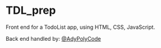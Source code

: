 # TDL_prep
Front end for a TodoList app, using HTML, CSS, JavaScript.

Back end handled by: [@AdyPolyCode](https://github.com/AdyPolyCode)
